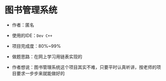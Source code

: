 # 图书管理系统

- 作者：匿名

- 使用的IDE：`Dev C++`

- 项目完成度：80%~99%

- 做题思路：在网上学习用链表实现的

- 作者想说：图书管理系统这个项目其实不难，只要平时认真听讲，按老师的项目要求一步步来就能做好的

